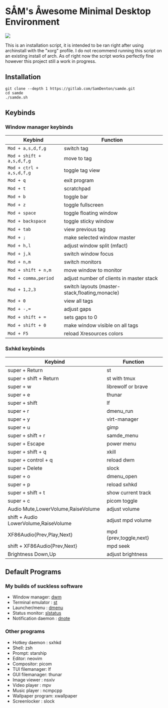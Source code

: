 # SÅM's Åwesome Minimal Desktop Environment
<img src="https://gitlab.com/SamDenton/screenshots/-/raw/master/screenshot.jpg">

This is an installation script, it is intended to be ran right after using archinstall with the "xorg" profile. I do not recommend running this script on an existing install of arch. As of right now the script works perfectly fine however this project still a work in progress.

## Installation
```
git clone --depth 1 https://gitlab.com/SamDenton/samde.git
cd samde
./samde.sh
```
## Keybinds

### Window manager keybinds
| Keybind                   | Function                                             |
|---------------------------|------------------------------------------------------|
| `Mod + a,s,d,f,g`         |  switch tag                                          |
| `Mod + shift + a,s,d,f,g` |  move to tag                                         |
| `Mod + ctrl + a,s,d,f,g`  |  toggle tag view                                     |
| `Mod + q`                 |  exit program                                        |
| `Mod + t`                 |  scratchpad                                          |
| `Mod + b`                 |  toggle bar                                          |
| `Mod + z`                 |  toggle fullscreen                                   |
| `Mod + space`             |  toggle floating window                              |
| `Mod + backspace`         |  toggle sticky window                                |
| `Mod + tab`               |  view previous tag                                   |
| `Mod + ;`                 |  make selected window master                         |
| `Mod + h,l`               |  adjust window split (mfact)                         |
| `Mod + j,k`               |  switch window focus                                 |
| `Mod + n,m`               |  switch monitors                                     |
| `Mod + shift + n,m`       |  move window to monitor                              |
| `Mod + comma,period`      |  adjust number of clients in master stack            |
| `Mod + 1,2,3`             |  switch layouts (master-stack,floating,monacle)      |
| `Mod + 0`                 |  view all tags                                       |
| `Mod + -,=`               |  adjust gaps                                         |
| `Mod + shift + =`         |  sets gaps to 0                                      |
| `Mod + shift + 0`         |  make window visible on all tags                     |
| `Mod + F5`                |  reload Xresources colors                            |

### Sxhkd keybinds
|Keybind                                | Function                 |
|---------------------------------------|--------------------------|
|super + Return                         | st                       |
|super + shift + Return                 | st with tmux             |
|super + w                              | librewolf or brave       |
|super + e                              | thunar                   |
|super + shift                          | lf                       |
|super + r                              | dmenu\_run               |
|super + y                              | virt-manager             |
|super + u                              | gimp                     |
|super + shift + r                      | samde\_menu              |
|super + Escape                         | power menu               |
|super + shift + q                      | xkill                    |
|super + control + q                    | reload dwm               |
|super + Delete                         | slock                    |
|super + o                              | dmenu\_open              |
|super + p                              | reload sxhkd             |
|super + shift + t                      | show current track       |
|super + c                              | picom toggle             |
|Audio Mute,LowerVolume,RaiseVolume     | adjust volume            |
|shift + Audio LowerVolume,RaiseVolume  | adjust mpd volume        |
|XF86Audio{Prev,Play,Next}              | mpd {prev,toggle,next}   |
|shift + XF86Audio{Prev,Next}           | mpd seek                 |
|Brightness Down,Up                     | adjust brightness        |


## Default Programs

### My builds of suckless software 
- Window manager: [dwm](https://gitlab.com/SamDenton/dwm)
- Terminal emulator : [st](https://gitlab.com/SamDenton/st)
- Launcher/menu : [dmenu](https://gitlab.com/SamDenton/dmenu)
- Status monitor: [slstatus](https://gitlab.com/SamDenton/slstatus)
- Notification daemon : [dnote](https://gitlab.com/SamDenton/dnote)

### Other programs
- Hotkey daemon : sxhkd
- Shell: zsh
- Prompt: starship
- Editor: neovim
- Compositor: picom
- TUI filemanager: lf
- GUI filemanager: thunar
- Image viewer : nsxiv
- Video player : mpv
- Music player : ncmpcpp
- Wallpaper program: xwallpaper
- Screenlocker : slock
